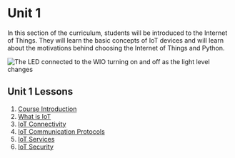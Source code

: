 # Unit 1

In this section of the curriculum, students will be introduced to the Internet of Things.  They will learn the basic concepts of IoT devices 
and will learn about the motivations  behind choosing the Internet of Things and Python.

![The LED connected to the WIO turning on and off as the light level changes](../images/wio-running-assignment-1-1.gif)

## Unit 1 Lessons

1. [Course Introduction](Unit1.0/)
1. [What is IoT](Unit1.1/)
1. [IoT Connectivity](Unit1.2/)
1. [IoT Communication Protocols](Unit1.3/README.md)
1. [IoT Services](Unit1.4/README.md)
1. [IoT Security](Unit1.4/README.md)
